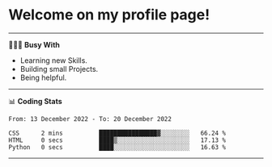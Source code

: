 # Welcome on my profile page!
<!-- print(("dralla"[::-1]+"s").capitalize()) -->

---
👨🏻‍💻 **Busy With**
* Learning new Skills.
* Building small Projects.
* Being helpful.

---
📊 **Coding Stats**
<!--START_SECTION:waka-->

```text
From: 13 December 2022 - To: 20 December 2022

CSS      2 mins          ████████████████▓░░░░░░░░   66.24 %
HTML     0 secs          ████▒░░░░░░░░░░░░░░░░░░░░   17.13 %
Python   0 secs          ████░░░░░░░░░░░░░░░░░░░░░   16.63 %
```

<!--END_SECTION:waka-->
---
